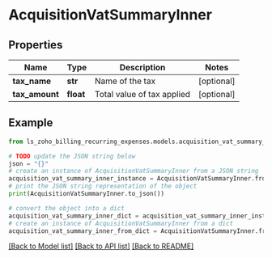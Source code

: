 # AcquisitionVatSummaryInner


## Properties

Name | Type | Description | Notes
------------ | ------------- | ------------- | -------------
**tax_name** | **str** | Name of the tax | [optional] 
**tax_amount** | **float** | Total value of tax applied | [optional] 

## Example

```python
from ls_zoho_billing_recurring_expenses.models.acquisition_vat_summary_inner import AcquisitionVatSummaryInner

# TODO update the JSON string below
json = "{}"
# create an instance of AcquisitionVatSummaryInner from a JSON string
acquisition_vat_summary_inner_instance = AcquisitionVatSummaryInner.from_json(json)
# print the JSON string representation of the object
print(AcquisitionVatSummaryInner.to_json())

# convert the object into a dict
acquisition_vat_summary_inner_dict = acquisition_vat_summary_inner_instance.to_dict()
# create an instance of AcquisitionVatSummaryInner from a dict
acquisition_vat_summary_inner_from_dict = AcquisitionVatSummaryInner.from_dict(acquisition_vat_summary_inner_dict)
```
[[Back to Model list]](../README.md#documentation-for-models) [[Back to API list]](../README.md#documentation-for-api-endpoints) [[Back to README]](../README.md)


